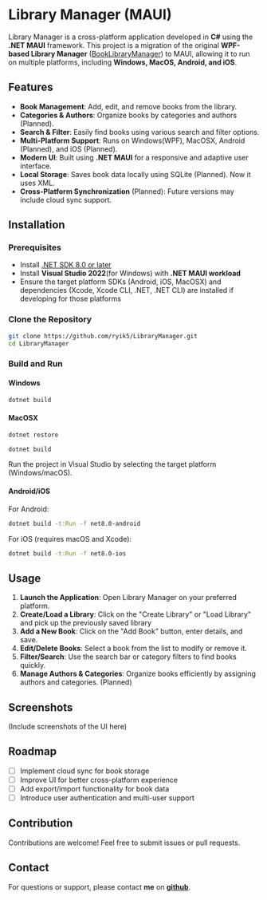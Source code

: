 # Library Manager (MAUI)

Library Manager is a cross-platform application developed in **C#** using the **.NET MAUI** framework. This project is a migration of the original **WPF-based Library Manager** ([BookLibraryManager](https://github.com/ryik5/BookLibraryManager)) to MAUI, allowing it to run on multiple platforms, including **Windows, MacOS, Android, and iOS**.

## Features

- **Book Management**: Add, edit, and remove books from the library.
- **Categories & Authors**: Organize books by categories and authors (Planned).
- **Search & Filter**: Easily find books using various search and filter options.
- **Multi-Platform Support**: Runs on Windows(WPF), MacOSX, Android (Planned), and iOS (Planned).
- **Modern UI**: Built using **.NET MAUI** for a responsive and adaptive user interface.
- **Local Storage**: Saves book data locally using SQLite (Planned). Now it uses XML.
- **Cross-Platform Synchronization** (Planned): Future versions may include cloud sync support.

## Installation

### Prerequisites

- Install [.NET SDK 8.0 or later](https://dotnet.microsoft.com/download/dotnet/8.0)
- Install **Visual Studio 2022**(for Windows) with **.NET MAUI workload**
- Ensure the target platform SDKs (Android, iOS, MacOSX) and dependencies (Xcode, Xcode CLI, .NET, .NET CLI) are installed if developing for those platforms

### Clone the Repository

```sh
git clone https://github.com/ryik5/LibraryManager.git
cd LibraryManager
```

### Build and Run

#### Windows

```sh
dotnet build
```

#### MacOSX

```sh
dotnet restore

dotnet build
```

Run the project in Visual Studio by selecting the target platform (Windows/macOS).

#### Android/iOS

For Android:

```sh
dotnet build -t:Run -f net8.0-android
```

For iOS (requires macOS and Xcode):

```sh
dotnet build -t:Run -f net8.0-ios
```

## Usage

1. **Launch the Application**: Open Library Manager on your preferred platform.
2. **Create/Load a Library**: Click on the "Create Library" or "Load Library" and pick up the previously saved library
3. **Add a New Book**: Click on the "Add Book" button, enter details, and save.
4. **Edit/Delete Books**: Select a book from the list to modify or remove it.
5. **Filter/Search**: Use the search bar or category filters to find books quickly.
6. **Manage Authors & Categories**: Organize books efficiently by assigning authors and categories. (Planned)

## Screenshots

(Include screenshots of the UI here)

## Roadmap

- [ ] Implement cloud sync for book storage
- [ ] Improve UI for better cross-platform experience
- [ ] Add export/import functionality for book data
- [ ] Introduce user authentication and multi-user support

## Contribution

Contributions are welcome! Feel free to submit issues or pull requests.

## Contact

For questions or support, please contact **me** on **[github](https://github.com/ryik5)**.
